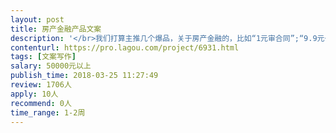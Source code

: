 ```yaml
---                
layout: post       
title: 房产金融产品文案           
description: '</br>我们打算主推几个爆品，关于房产金融的，比如“1元审合同”;“9.9元一年白皮书”这种，一共有4个爆品。 </br></br>我希望承接这个项目的同学，擅长传播型的文案写作，参考那些卖的火爆的课程文案，能够写出用户的痛点，唤起用户的共鸣。 </br></br>不懂房产金融没关系，不了解我们的用户和我们的产品服务也没关系，咱们慢慢聊。 </br>我们这个团队缺少文案型高手，所以寻求外面的帮助。 </br></br>如果投标的话，请自带成功案例，写过打动人心的产品文案。限北京的团队，需要当面沟通。</br>'     
contenturl: https://pro.lagou.com/project/6931.html      
tags: [文案写作]            
salary: 50000元以上          
publish_time: 2018-03-25 11:27:49         
review: 1706人                   
apply: 10人                   
recommend: 0人                   
time_range: 1-2周              
---                 
```

